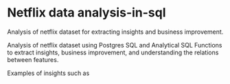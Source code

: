 # Netflix data  analysis-in-sql
Analysis of netflix dataset for extracting insights and business improvement.

Analysis of netflix dataset using Postgres SQL and Analytical SQL Functions to extract insights, business improvement, and understanding the relations between features.

Examples of insights such as
